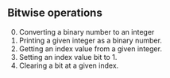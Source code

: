 Bitwise operations
---
0. Converting a binary number to an integer
1. Printing a given integer as a binary number.
2. Getting an index value from a given integer.
3. Setting an index value bit to 1.
4. Clearing a bit at a given index.
